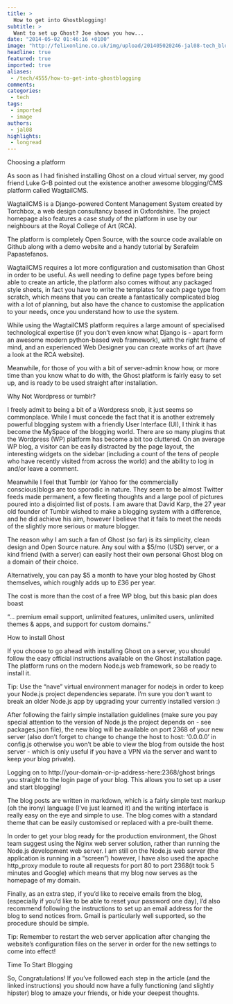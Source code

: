 ```yaml
---
title: >
  How to get into Ghostblogging!
subtitle: >
  Want to set up Ghost? Joe shows you how...
date: "2014-05-02 01:46:16 +0100"
image: "http://felixonline.co.uk/img/upload/201405020246-jal08-tech_blogging.png"
headline: true
featured: true
imported: true
aliases:
 - /tech/4555/how-to-get-into-ghostblogging
comments:
categories:
 - tech
tags:
 - imported
 - image
authors:
 - jal08
highlights:
 - longread
---
```


Choosing a platform

As soon as I had finished installing Ghost on a cloud virtual server, my good friend Luke G-B pointed out the existence another awesome blogging/CMS platform called WagtailCMS.

WagtailCMS is a Django-powered Content Management System created by Torchbox, a web design consultancy based in Oxfordshire. The project homepage also features a case study of the platform in use by our neighbours at the Royal College of Art (RCA).

The platform is completely Open Source, with the source code available on Github along with a demo website and a handy tutorial by Serafeim Papastefanos.

WagtailCMS requires a lot more configuration and customisation than Ghost in order to be useful. As well needing to define page types before being able to create an article, the platform also comes without any packaged style sheets, in fact you have to write the templates for each page type from scratch, which means that you can create a fantastically complicated blog with a lot of planning, but also have the chance to customise the application to your needs, once you understand how to use the system.

While using the WagtailCMS platform requires a large amount of specialised technological expertise (if you don’t even know what Django is - apart form an awesome modern python-based web framework), with the right frame of mind, and an experienced Web Designer you can create works of art (have a look at the RCA website).

Meanwhile, for those of you with a bit of server-admin know how, or more time than you know what to do with, the Ghost platform is fairly easy to set up, and is ready to be used straight after installation.

Why Not Wordpress or tumblr?

I freely admit to being a bit of a Wordpress snob, it just seems so commonplace. While I must concede the fact that it is another extremely powerful blogging system with a friendly User Interface (UI), I think it has become the MySpace of the blogging world. There are so many plugins that the Wordpress (WP) platform has become a bit too cluttered. On an average WP blog, a visitor can be easily distracted by the page layout, the interesting widgets on the sidebar (including a count of the tens of people who have recently visited from across the world) and the ability to log in and/or leave a comment.

Meanwhile I feel that Tumblr (or Yahoo for the commercially conscious)blogs are too sporadic in nature. They seem to be almost Twitter feeds made permanent, a few fleeting thoughts and a large pool of pictures poured into a disjointed list of posts. I am aware that David Karp, the 27 year old founder of Tumblr wished to make a blogging system with a difference, and he did achieve his aim, however I believe that it fails to meet the needs of the slightly more serious or mature blogger.

The reason why I am such a fan of Ghost (so far) is its simplicity, clean design and Open Source nature. Any soul with a $5/mo (USD) server, or a kind friend (with a server) can easily host their own personal Ghost blog on a domain of their choice.

Alternatively, you can pay $5 a month to have your blog hosted by Ghost themselves, which roughly adds up to £36 per year.

The cost is more than the cost of a free WP blog, but this basic plan does boast

“... premium email support, unlimited features, unlimited users, unlimited themes & apps, and support for custom domains.”

How to install Ghost

If you choose to go ahead with installing Ghost on a server, you should follow the easy official instructions available on the Ghost installation page. The platform runs on the modern Node.js web framework, so be ready to install it.

Tip: Use the “nave” virtual environment manager for nodejs in order to keep your Node.js project dependencies separate. I’m sure you don’t want to break an older Node.js app by upgrading your currently installed version :)

After following the fairly simple installation guidelines (make sure you pay special attention to the version of Node.js the project depends on - see packages.json file), the new blog will be available on port 2368 of your new server (also don’t forget to change to change the host to host: ‘0.0.0.0’ in config.js otherwise you won’t be able to view the blog from outside the host server - which is only useful if you have a VPN via the server and want to keep your blog private).

Logging on to http://your-domain-or-ip-address-here:2368/ghost brings you straight to the login page of your blog. This allows you to set up a user and start blogging!

The blog posts are written in markdown, which is a fairly simple text markup (oh the irony) language (I’ve just learned it) and the writing interface is really easy on the eye and simple to use. The blog comes with a standard theme that can be easily customised or replaced with a pre-built theme.

In order to get your blog ready for the production environment, the Ghost team suggest using the Nginx web server solution, rather than running the Node.js development web server. I am still on the Node.js web server (the application is running in a “screen”) however, I have also used the apache http\_proxy module to route all requests for port 80 to port 2368(it took 5 minutes and Google) which means that my blog now serves as the homepage of my domain.

Finally, as an extra step, if you’d like to receive emails from the blog, (especially if you’d like to be able to reset your password one day), I’d also recommend following the instructions to set up an email address for the blog to send notices from. Gmail is particularly well supported, so the procedure should be simple.

Tip: Remember to restart the web server application after changing the website’s configuration files on the server in order for the new settings to come into effect!

Time To Start Blogging

So, Congratulations! If you’ve followed each step in the article (and the linked instructions) you should now have a fully functioning (and slightly hipster) blog to amaze your friends, or hide your deepest thoughts.
